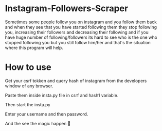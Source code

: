 # Instagram-Followers-Scraper
Sometimes some people follow you on instagram and you follow them back and when they see that you have started following them they stop following you, increasing their followers and decreasing their following and if you have huge number of following/followers its hard to see who is the one who stopped following you but you still follow him/her and that's the situation where this program will help.

# How to use 
Get your csrf tokken and query hash of instagram from the developers window of any browser.

Paste them inside insta.py file in csrf and hash1 variable.

Then start the insta.py

Enter your username and then password.

And the see the magic happen 🙂
